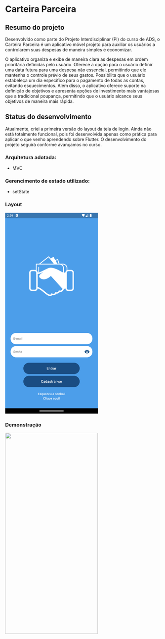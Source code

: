 # Carteira Parceira

## Resumo do projeto
Desenvolvido como parte do Projeto Interdisciplinar (PI) do curso de ADS, o Carteira Parceira é um aplicativo móvel projeto para auxiliar os usuários a controlarem suas despesas de maneira simples e economizar.

O aplicativo organiza e exibe de maneira clara as despesas em ordem prioritária definidas pelo usuário. Oferece a opção para o usuário definir uma data futura para uma despesa não essencial, permitindo que ele mantenha o controle prévio de seus gastos. Possibilita que o usuário estabeleça um dia específico para o pagamento de todas as contas, evitando esquecimentos. Além disso, o aplicativo oferece suporte na definição de objetivos e apresenta opções de investimento mais vantajosas que a tradicional poupança, permitindo que o usuário alcance seus objetivos de maneira mais rápida.

## Status do desenvolvimento
Atualmente, criei a primeira versão do layout da tela de login. Ainda não está totalmente funcional, pois foi desenvolvida apenas como prática para aplicar o que venho aprendendo sobre Flutter. O desenvolvimento do projeto seguirá conforme avançamos no curso.

### Arquitetura adotada:
- MVC

### Gerencimento de estado utilizado:
- setState

### Layout
<img src="https://github.com/devnatanaelsantos/assets/blob/main/carteira_parceira/login1.png" width=300 height='650'>

### Demonstração
<img src="https://github.com/devnatanaelsantos/assets/blob/main/carteira_parceira/login_gif.gif" width=300 height='650'>

